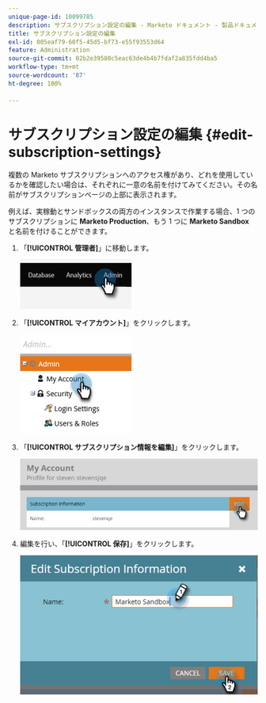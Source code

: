 ```yaml
---
unique-page-id: 10099785
description: サブスクリプション設定の編集 - Marketo ドキュメント - 製品ドキュメント
title: サブスクリプション設定の編集
exl-id: 005eaf79-60f5-45d5-bf73-e55f93553d64
feature: Administration
source-git-commit: 02b2e39580c5eac63de4b4b7fdaf2a835fdd4ba5
workflow-type: tm+mt
source-wordcount: '87'
ht-degree: 100%

---
```


# サブスクリプション設定の編集 {#edit-subscription-settings}

複数の Marketo サブスクリプションへのアクセス権があり、どれを使用しているかを確認したい場合は、それぞれに一意の名前を付けてみてください。その名前がサブスクリプションページの上部に表示されます。

例えば、実稼動とサンドボックスの両方のインスタンスで作業する場合、1 つのサブスクリプションに **Marketo Production**、もう 1 つに **Marketo Sandbox** と名前を付けることができます。

1. 「**[!UICONTROL 管理者]**」に移動します。

   ![](assets/edit-subscription-settings-1.png)

1. 「**[!UICONTROL マイアカウント]**」をクリックします。

   ![](assets/edit-subscription-settings-2.png)

1. 「**[!UICONTROL サブスクリプション情報を編集]**」をクリックします。

   ![](assets/edit-subscription-settings-3.png)

1. 編集を行い、「**[!UICONTROL 保存]**」をクリックします。

   ![](assets/edit-subscription-settings-4.png)
